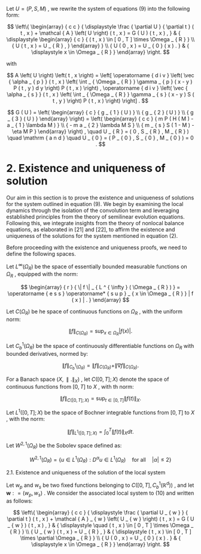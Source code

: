 Let $U = ( P , S , M )$ , we rewrite the system of equations (9) into the following form:  

$$
\left\{ \begin{array} { c c } { \displaystyle \frac { \partial U } { \partial t } ( t , x ) + \mathcal { A } \left( U \right) ( t , x ) = G ( U ) ( t , x ) , } & { \displaystyle \begin{array} { c } { ( t , x ) \in [ 0 , T ] \times \Omega _ { R } } \\ { U ( t , x ) = U _ { R } , } \end{array} } \\ { U ( 0 , x ) = U _ { 0 } ( x ) . } & { \displaystyle x \in \Omega _ { R } } \end{array} \right.
$$  

with  

$$
A \left( U \right) \left( t , x \right) = \left[ \operatorname { d i v } \left( \vec { \alpha _ { p } } ( t , x ) \left( \int _ { \Omega _ { R } } \gamma _ { p } ( x - y ) P ( t , y ) d y \right) P ( t , x ) \right) , \operatorname { d i v } \left( \vec { \alpha _ { s } } ( t , x ) \left( \int _ { \Omega _ { R } } \gamma _ { s } ( x - y ) S ( t , y ) \right) P ( t , x ) \right) \right] .
$$  

$$
G ( U ) = \left( \begin{array} { c } { g _ { 1 } ( U ) } \\ { g _ { 2 } ( U ) } \\ { g _ { 3 } ( U ) } \end{array} \right) = \left( \begin{array} { c c } { m P ( H ( M ) - a _ { 1 } \lambda M ) } \\ { - m a _ { 2 } \lambda M S } \\ { m _ { s } S ( 1 - M ) - \eta M P } \end{array} \right) , \quad U _ { R } = ( 0 , S _ { R } , M _ { R } ) \quad \mathrm { a n d } \quad U _ { 0 } = ( P _ { 0 } , S _ { 0 } , M _ { 0 } ) = 0 .
$$  

# 2. Existence and uniqueness of solution  

Our aim in this section is to prove the existence and uniqueness of solutions for the system outlined in equation (9). We begin by examining the local dynamics through the isolation of the convolution term and leveraging established principles from the theory of semilinear evolution equations. Following this, we integrate insights from the theory of nonlocal balance equations, as elaborated in [21] and [22], to affirm the existence and uniqueness of the solutions for the system mentioned in equation (2).  

Before proceeding with the existence and uniqueness proofs, we need to define the following spaces.  

Let $L ^ { \infty } ( \Omega _ { R } )$ be the space of essentially bounded measurable functions on $\Omega _ { R }$ , equipped with the norm:  

$$
\begin{array} { r } { \| f \| _ { L ^ { \infty } ( \Omega _ { R } ) } = \operatorname { e s s } \operatorname* { s u p } _ { x \in \Omega _ { R } } | f ( x ) | . } \end{array}
$$  

Let $C ( \Omega _ { R } )$ be he space of continuous functions on $\Omega _ { R }$ , with the uniform norm:  

$$
\| f \| _ { C ( \Omega _ { R } ) } = \operatorname* { s u p } _ { x \in \Omega _ { R } } | f ( x ) | .
$$  

Let $C _ { b } ^ { 1 } ( \Omega _ { R } )$ be the space of continuously differentiable functions on $\Omega _ { R }$ with bounded derivatives, normed by:  

$$
\| f \| _ { C _ { b } ^ { 1 } ( \Omega _ { R } ) } = \| f \| _ { C ( \Omega _ { R } ) } + \| \nabla f \| _ { C ( \Omega _ { R } ) } .
$$  

For a Banach space $( X , \parallel . \parallel _ { X } )$ , let $C ( [ 0 , T ] ; X )$ denote the space of continuous functions from $[ 0 , T ]$ to $X$ , with th norm:  

$$
\| f \| _ { C ( [ 0 , T ] ; X ) } = \operatorname* { s u p } _ { t \in [ 0 , T ] } \| f ( t ) \| _ { X } .
$$  

Let $L ^ { 1 } ( [ 0 , T ] ; X )$ be the space of Bochner integrable functions from $[ 0 , T ]$ to $X$ , with the norm:  

$$
\| f \| _ { L ^ { 1 } ( [ 0 , T ] ; X ) } = \int _ { 0 } ^ { T } \| f ( t ) \| _ { X } d t .
$$  

Let $W ^ { 2 , 1 } ( \Omega _ { R } )$ be the Sobolev space defined as:  

$$
W ^ { 2 , 1 } ( \Omega _ { R } ) = \{ u \in L ^ { 1 } ( \Omega _ { R } ) : D ^ { \alpha } u \in L ^ { 1 } ( \Omega _ { R } ) \quad \mathrm { f o r ~ a l l } \quad | \alpha | \le 2 \}
$$  

2.1. Existence and uniqueness of the solution of the local system  

Let $w _ { p }$ and $w _ { s }$ be two fixed functions belonging to $C \left( [ 0 , T ] , C _ { b } ^ { 1 } ( \mathbb { R } ^ { d } ) \right)$ , and let $\boldsymbol { w } : = ( w _ { p } , w _ { s } )$ . We consider the associated local system to (10) and written as follows:  

$$
\left\{ \begin{array} { c c } { \displaystyle \frac { \partial U _ { w } } { \partial t } ( t , x ) + \mathcal { A } _ { w } \left( U _ { w } \right) ( t , x ) = G ( U _ { w } ) ( t , x ) , } & { \displaystyle \quad ( t , x ) \in [ 0 , T ] \times \Omega _ { R } } \\ { U _ { w } ( t , x ) = U _ { R } , } & { \displaystyle ( t , x ) \in [ 0 , T ] \times \partial \Omega _ { R } } \\ { U ( 0 , x ) = U _ { 0 } ( x ) . } & { \displaystyle x \in \Omega _ { R } } \end{array} \right.
$$  